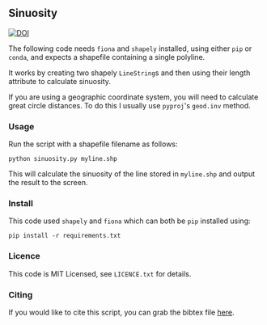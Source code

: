 ## Sinuosity

[![DOI](https://zenodo.org/badge/265599848.svg)](https://zenodo.org/badge/latestdoi/265599848)

The following code needs `fiona` and `shapely` installed, using either `pip` or `conda`, and expects a shapefile containing a single polyline.

It works by creating two shapely `LineString`s and then using their length attribute to calculate sinuosity.

If you are using a geographic coordinate system, you will need to calculate great circle distances. To do this I usually use `pyproj`'s `geod.inv` method.

### Usage

Run the script with a shapefile filename as follows:

```
python sinuosity.py myline.shp
```

This will calculate the sinuosity of the line stored in `myline.shp` and output the result to the screen.

### Install

This code used `shapely` and `fiona` which can both be `pip` installed using:

```
pip install -r requirements.txt
```

### Licence

This code is MIT Licensed, see `LICENCE.txt` for details.

### Citing

If you would like to cite this script, you can grab the bibtex file [here](https://doi2bib.org/bib/10.5281/zenodo.3835970).
